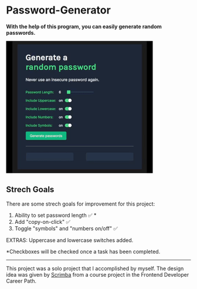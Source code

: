 # Password-Generator
<b>With the help of this program, you can easily generate random passwords.</b>

![password-generator](password-generator.gif)

## Strech Goals
There are some strech goals for improvement for this project:
1.  Ability to set password length :white_check_mark: * <!-- when checkhed :white_check_mark: -->
2. Add "copy-on-click" :white_check_mark: 
3. Toggle "symbols" and "numbers on/off" :white_check_mark:

EXTRAS: Uppercase and lowercase switches added.

*Checkboxes will be checked once a task has been completed.

-------
This project was a solo project that I accomplished by myself. The design idea was given by <a href="https://scrimba.com/">Scrimba</a> from a course project in the Frontend Developer Career Path.
